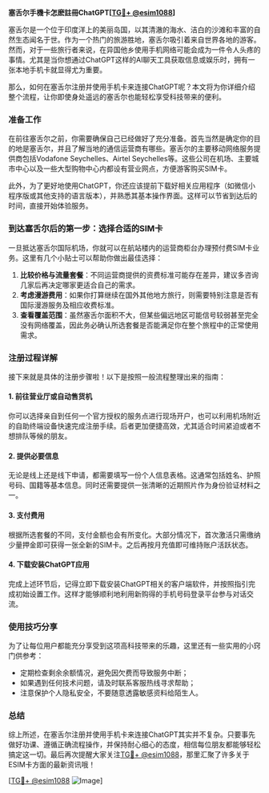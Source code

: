 **塞舌尔手機卡怎麽註冊ChatGPT[[TG💪+ @esim1088](https://t.me/s/esim1088)]**

塞舌尔是一个位于印度洋上的美丽岛国，以其清澈的海水、洁白的沙滩和丰富的自然生态闻名于世。作为一个热门的旅游胜地，塞舌尔吸引着来自世界各地的游客。然而，对于一些旅行者来说，在异国他乡使用手机网络可能会成为一件令人头疼的事情。尤其是当你想通过ChatGPT这样的AI聊天工具获取信息或娱乐时，拥有一张本地手机卡就显得尤为重要。

那么，如何在塞舌尔注册并使用手机卡来连接ChatGPT呢？本文将为你详细介绍整个流程，让你即使身处遥远的塞舌尔也能轻松享受科技带来的便利。

### 准备工作

在前往塞舌尔之前，你需要确保自己已经做好了充分准备。首先当然是确定你的目的地是塞舌尔，并且了解当地的通信运营商有哪些。塞舌尔的主要移动网络服务提供商包括Vodafone Seychelles、Airtel Seychelles等。这些公司在机场、主要城市中心以及一些大型购物中心内都设有营业网点，方便游客购买SIM卡。

此外，为了更好地使用ChatGPT，你还应该提前下载好相关应用程序（如微信小程序版或其他支持的语言版本），并熟悉其基本操作界面。这样可以节省到达后的时间，直接开始体验服务。

### 到达塞舌尔后的第一步：选择合适的SIM卡

一旦抵达塞舌尔国际机场，你就可以在航站楼内的运营商柜台办理预付费SIM卡业务。这里有几个小贴士可以帮助你做出最佳选择：

1. **比较价格与流量套餐**：不同运营商提供的资费标准可能存在差异，建议多咨询几家后再决定哪家更适合自己的需求。
2. **考虑漫游费用**：如果你打算继续在国外其他地方旅行，则需要特别注意是否有国际漫游服务及相应收费标准。
3. **查看覆盖范围**：虽然塞舌尔面积不大，但某些偏远地区可能信号较弱甚至完全没有网络覆盖，因此务必确认所选套餐是否能满足你在整个旅程中的正常使用需求。

### 注册过程详解

接下来就是具体的注册步骤啦！以下是按照一般流程整理出来的指南：

#### 1. 前往营业厅或自动售货机
你可以选择亲自到任何一个官方授权的服务点进行现场开户，也可以利用机场附近的自助终端设备快速完成注册手续。后者更加便捷高效，尤其适合时间紧迫或者不想排队等候的朋友。

#### 2. 提供必要信息
无论是线上还是线下申请，都需要填写一份个人信息表格。这通常包括姓名、护照号码、国籍等基本信息。同时还需要提供一张清晰的近期照片作为身份验证材料之一。

#### 3. 支付费用
根据所选套餐的不同，支付金额也会有所变化。大部分情况下，首次激活只需缴纳少量押金即可获得一张全新的SIM卡。之后再按月充值即可维持账户活跃状态。

#### 4. 下载安装ChatGPT应用
完成上述环节后，记得立即下载安装ChatGPT相关的客户端软件，并按照指引完成初始设置工作。这样才能够顺利地利用新购得的手机号码登录平台参与对话交流。

### 使用技巧分享

为了让每位用户都能充分享受到这项高科技带来的乐趣，这里还有一些实用的小窍门供参考：

- 定期检查剩余余额情况，避免因欠费而导致服务中断；
- 如果遇到任何技术问题，请及时联系客服热线寻求帮助；
- 注意保护个人隐私安全，不要随意透露敏感资料给陌生人。

### 总结

综上所述，在塞舌尔注册并使用手机卡来连接ChatGPT其实并不复杂。只要事先做好功课、遵循正确流程操作，并保持耐心细心的态度，相信每位朋友都能够轻松搞定这一切。最后再次提醒大家关注[TG💪+ @esim1088](https://t.me/s/esim1088)，那里汇聚了许多关于ESIM卡方面的最新资讯哦！

[[TG💪+ @esim1088](https://t.me/s/esim1088) ![Image](https://i.postimg.cc/4NQfJmqS/Snipaste-2025-05-13-00-14-12.png)]